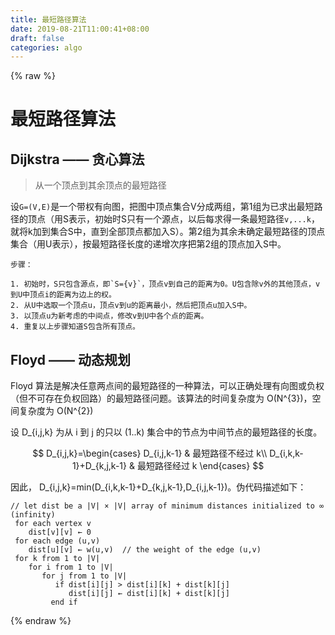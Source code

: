 ```yaml
---
title: 最短路径算法
date: 2019-08-21T11:00:41+08:00
draft: false
categories: algo
---
```

{% raw %}

# 最短路径算法

## Dijkstra —— 贪心算法

> 从一个顶点到其余顶点的最短路径

设`G=(V,E)`是一个带权有向图，把图中顶点集合V分成两组，第1组为已求出最短路径的顶点（用S表示，初始时S只有一个源点，以后每求得一条最短路径`v,...k`，就将k加到集合S中，直到全部顶点都加入S）。第2组为其余未确定最短路径的顶点集合（用U表示），按最短路径长度的递增次序把第2组的顶点加入S中。

```
步骤：

1. 初始时，S只包含源点，即`S={v}`，顶点v到自己的距离为0。U包含除v外的其他顶点，v到U中顶点i的距离为边上的权。
2. 从U中选取一个顶点u，顶点v到u的距离最小，然后把顶点u加入S中。
3. 以顶点u为新考虑的中间点，修改v到U中各个点的距离。
4. 重复以上步骤知道S包含所有顶点。
```

## Floyd —— 动态规划

Floyd 算法是解决任意两点间的最短路径的一种算法，可以正确处理有向图或负权（但不可存在负权回路）的最短路径问题。该算法的时间复杂度为 <katex>O(N^{3})<katex>，空间复杂度为 <katex>O(N^{2})<katex>

设 <katex>D_{i,j,k}<katex> 为从 <katex>i<katex> 到 <katex>j<katex> 的只以 <katex>(1..k)<katex> 集合中的节点为中间节点的最短路径的长度。

$$
D_{i,j,k}=\begin{cases}
D_{i,j,k-1} & 最短路径不经过 k\\
D_{i,k,k-1}+D_{k,j,k-1} & 最短路径经过 k
\end{cases}
$$

因此， <katex>D_{i,j,k}=min(D_{i,k,k-1}+D_{k,j,k-1},D_{i,j,k-1})<katex>。伪代码描述如下：

```
// let dist be a |V| × |V| array of minimum distances initialized to ∞ (infinity)
 for each vertex v
    dist[v][v] ← 0
 for each edge (u,v)
    dist[u][v] ← w(u,v)  // the weight of the edge (u,v)
 for k from 1 to |V|
    for i from 1 to |V|
       for j from 1 to |V|
          if dist[i][j] > dist[i][k] + dist[k][j]
             dist[i][j] ← dist[i][k] + dist[k][j]
         end if
```
{% endraw %}
